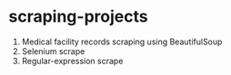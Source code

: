 # scraping-projects
1. Medical facility records scraping using BeautifulSoup
2. Selenium scrape
3. Regular-expression scrape
